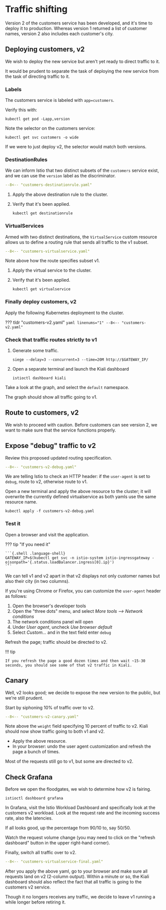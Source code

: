 # Traffic shifting

Version 2 of the customers service has been developed, and it's time to deploy it to production.
Whereas version 1 returned a list of customer names, version 2 also includes each customer's city.

## Deploying customers, v2

We wish to deploy the new service but aren't yet ready to direct traffic to it.

It would be prudent to separate the task of deploying the new service from the task of directing traffic to it.

### Labels

The customers service is labeled with `app=customers`.

Verify this with:

```{.shell .language-shell}
kubectl get pod -Lapp,version
```

Note the selector on the customers service:

```{.shell .language-shell}
kubectl get svc customers -o wide
```

If we were to just deploy v2, the selector would match both versions.

### DestinationRules

We can inform Istio that two distinct subsets of the `customers` service exist, and we can use the `version` label as the discriminator.

```yaml linenums="1" title="customers-destinationrule.yaml"
--8<-- "customers-destinationrule.yaml"
```

1. Apply the above destination rule to the cluster.

1. Verify that it's been applied.

    ```{.shell .language-shell}
    kubectl get destinationrule
    ```

### VirtualServices

Armed with two distinct destinations, the `VirtualService` custom resource allows us to define a routing rule that sends all traffic to the v1 subset.

```yaml linenums="1" title="customers-virtualservice.yaml"
--8<-- "customers-virtualservice.yaml"
```

Note above how the route specifies subset v1.

1. Apply the virtual service to the cluster.

1. Verify that it's been applied.

    ```{.shell .language-shell}
    kubectl get virtualservice 
    ```

### Finally deploy customers, v2

Apply the following Kubernetes deployment to the cluster.

??? tldr "customers-v2.yaml"
    ```yaml linenums="1"
    --8<-- "customers-v2.yaml"
    ```

### Check that traffic routes strictly to v1

1. Generate some traffic.

    ```{.shell .language-shell}
    siege --delay=3 --concurrent=3 --time=20M http://$GATEWAY_IP/
    ```

1. Open a separate terminal and launch the Kiali dashboard

    ```{.shell .language-shell}
    istioctl dashboard kiali
    ```

Take a look at the graph, and select the `default` namespace.

The graph should show all traffic going to v1.

## Route to customers, v2

We wish to proceed with caution.  Before customers can see version 2, we want to make sure that the service functions properly.

## Expose "debug" traffic to v2

Review this proposed updated routing specification.

```yaml linenums="1" title="customers-v2-debug.yaml"
--8<-- "customers-v2-debug.yaml"
```

We are telling Istio to check an HTTP header:  if the `user-agent` is set to `debug`, route to v2, otherwise route to v1.

Open a new terminal and apply the above resource to the cluster; it will overwrite the currently defined virtualservice as both yamls use the same resource name.

```{.shell .language-shell}
kubectl apply -f customers-v2-debug.yaml
```

### Test it

Open a browser and visit the application.

??? tip "If you need it"

    ```{.shell .language-shell}
    GATEWAY_IP=$(kubectl get svc -n istio-system istio-ingressgateway -ojsonpath='{.status.loadBalancer.ingress[0].ip}')
    ```

We can tell v1 and v2 apart in that v2 displays not only customer names but also their city (in two columns).

If you're using Chrome or Firefox, you can customize the `user-agent` header as follows:

1. Open the browser's developer tools
2. Open the "three dots" menu, and select _More tools --> Network conditions_
3. The network conditions panel will open
4. Under _User agent_, uncheck _Use browser default_
5. Select _Custom..._ and in the text field enter `debug`

Refresh the page; traffic should be directed to v2.

!!! tip

    If you refresh the page a good dozen times and then wait ~15-30 seconds, you should see some of that v2 traffic in Kiali.

## Canary

Well, v2 looks good; we decide to expose the new version to the public, but we're still prudent.

Start by siphoning 10% of traffic over to v2.

```yaml linenums="1" title="customers-v2-canary.yaml"
--8<-- "customers-v2-canary.yaml"
```

Note above the `weight` field specifying 10 percent of traffic to v2.
Kiali should now show traffic going to both v1 and v2.

- Apply the above resource.
- In your browser:  undo the user agent customization and refresh the page a bunch of times.

Most of the requests still go to v1, but some are directed to v2.

## Check Grafana

Before we open the floodgates, we wish to determine how v2 is fairing.

```{.shell .language-shell}
istioctl dashboard grafana
```

In Grafana, visit the Istio Workload Dashboard and specifically look at the customers v2 workload.
Look at the request rate and the incoming success rate, also the latencies.

If all looks good, up the percentage from 90/10 to, say 50/50.

Watch the request volume change (you may need to click on the "refresh dashboard" button in the upper right-hand corner).

Finally, switch all traffic over to v2.

```yaml linenums="1" title="customers-virtualservice-final.yaml"
--8<-- "customers-virtualservice-final.yaml"
```

After you apply the above yaml, go to your browser and make sure all requests land on v2 (2-column output).
Within a minute or so, the Kiali dashboard should also reflect the fact that all traffic is going to the customers v2 service.

Though it no longers receives any traffic, we decide to leave v1 running a while longer before retiring it.
